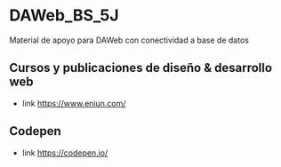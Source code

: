 # DAWeb_BS_5J
Material de apoyo para DAWeb con conectividad a base de datos

## Cursos y publicaciones de diseño & desarrollo web 
- link https://www.eniun.com/
## Codepen
- link https://codepen.io/
